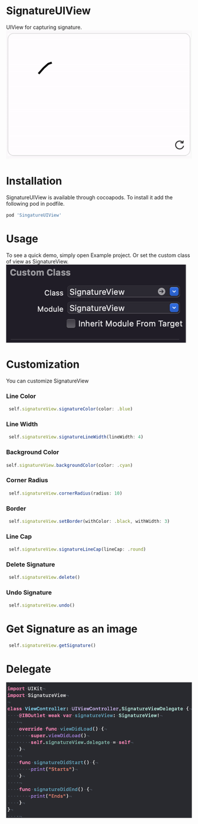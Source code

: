 # SignatureUIView
UIView for capturing signature.<br />
![](https://github.com/rajeshpremani/SignatureUIView/blob/main/Example/Assets/sign.gif)


# Installation
SignatureUIView is available through cocoapods. To install it add the following pod in podfile.<br />
```js
pod 'SingatureUIView'
```

# Usage
To see a quick demo, simply open Example project. Or set the custom class of view as SignatureView.
![](https://github.com/rajeshpremani/SignatureUIView/blob/main/Example/Assets/customClass.png)


# Customization
You can customize SignatureView <br />
### Line Color
```js
 self.signatureView.signatureColor(color: .blue)
```

### Line Width
```js
 self.signatureView.signatureLineWidth(lineWidth: 4)
```

### Background Color
```js
self.signatureView.backgroundColor(color: .cyan)
```

### Corner Radius
```js
 self.signatureView.cornerRadius(radius: 10)
```
### Border
```js
 self.signatureView.setBorder(withColor: .black, withWidth: 3)
```
### Line Cap
```js
 self.signatureView.signatureLineCap(lineCap: .round)
```
### Delete Signature
```js
 self.signatureView.delete()
```
### Undo Signature
```js
 self.signatureView.undo()
```

# Get Signature as an image
```js
 self.signatureView.getSignature()
```

# Delegate
![](https://github.com/rajeshpremani/SignatureUIView/blob/main/Example/Assets/delegate.png)


